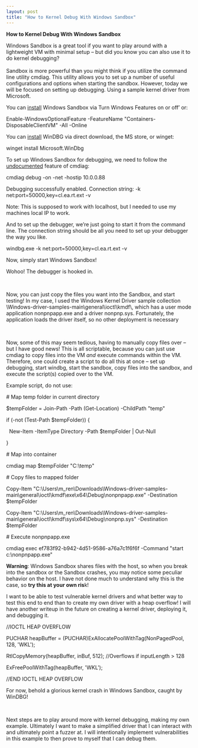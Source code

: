 ```yaml
---
layout: post
title: "How to Kernel Debug With Windows Sandbox"
---
```


**How to Kernel Debug With Windows Sandbox**

Windows Sandbox is a great tool if you want to play around with a lightweight VM with minimal setup – but did you know you can also use it to do kernel debugging?  
<br/>Sandbox is more powerful than you might think if you utilize the command line utility cmdiag. This utility allows you to set up a number of useful configurations and options when starting the sandbox. However, today we will be focused on setting up debugging. Using a sample kernel driver from Microsoft.

You can [install](https://learn.microsoft.com/en-us/windows/security/application-security/application-isolation/windows-sandbox/windows-sandbox-install#installation) Windows Sandbox via Turn Windows Features on or off’ or:

Enable-WindowsOptionalFeature -FeatureName "Containers-DisposableClientVM" -All -Online

You can [install](https://learn.microsoft.com/en-us/windows-hardware/drivers/debugger/) WinDBG via direct download, the MS store, or winget:

winget install Microsoft.WinDbg

To set up Windows Sandbox for debugging, we need to follow the [undocumented](https://stackoverflow.com/questions/62827157/can-the-windows-sandbox-feature-be-used-for-driver-testing) feature of cmdiag:

cmdiag debug -on -net -hostip 10.0.0.88

Debugging successfully enabled. Connection string: -k net:port=50000,key=cl.ea.rt.ext -v

Note: This is supposed to work with localhost, but I needed to use my machines local IP to work.

And to set up the debugger, we’re just going to start it from the command line. The connection string should be all you need to set up your debugger the way you like.

windbg.exe -k net:port=50000,key=cl.ea.rt.ext -v

Now, simply start Windows Sandbox!

Wohoo! The debugger is hooked in.  

<br/>

Now, you can just copy the files you want into the Sandbox, and start testing! In my case, I used the Windows Kernel Driver sample collection \\Windows-driver-samples-main\\general\\ioctl\\kmdf\\, which has a user mode application nonpnpapp.exe and a driver nonpnp.sys. Fortunately, the application loads the driver itself, so no other deployment is necessary

<br/>

Now, some of this may seem tedious, having to manually copy files over – but I have good news! This is all scriptable, because you can just use cmdiag to copy files into the VM _and_ execute commands within the VM. Therefore, one could create a script to do all this at once – set up debugging, start windbg, start the sandbox, copy files into the sandbox, and execute the script(s) copied over to the VM.

Example script, do not use:

\# Map temp folder in current directory

$tempFolder = Join-Path -Path (Get-Location) -ChildPath "temp"

if (-not (Test-Path $tempFolder)) {

&nbsp;   New-Item -ItemType Directory -Path $tempFolder | Out-Null

}

\# Map into container

cmdiag map $tempFolder "C:\\temp"

\# Copy files to mapped folder

Copy-Item "C:\\Users\\m_ren\\Downloads\\Windows-driver-samples-main\\general\\ioctl\\kmdf\\exe\\x64\\Debug\\nonpnpapp.exe" -Destination $tempFolder

Copy-Item "C:\\Users\\m_ren\\Downloads\\Windows-driver-samples-main\\general\\ioctl\\kmdf\\sys\\x64\\Debug\\nonpnp.sys" -Destination $tempFolder

\# Execute nonpnpapp.exe

cmdiag exec ef783f92-b942-4d51-9586-a76a7c1f6f6f -Command "start c:\\nonpnpapp.exe"

**Warning**: Windows Sandbox shares files with the host, so when you break into the sandbox or the Sandbox crashes, you may notice some peculiar behavior on the host. I have not done much to understand why this is the case, so **try this at your own ris**k!

I want to be able to test vulnerable kernel drivers and what better way to test this end to end than to create my own driver with a heap overflow! I will have another writeup in the future on creating a kernel driver, deploying it, and debugging it.

//IOCTL HEAP OVERFLOW

PUCHAR heapBuffer = (PUCHAR)ExAllocatePoolWithTag(NonPagedPool, 128, 'WKL');

RtlCopyMemory(heapBuffer, inBuf, 512); //Overflows if inputLength > 128

ExFreePoolWithTag(heapBuffer, 'WKL');

//END IOCTL HEAP OVERFLOW

For now, behold a glorious kernel crash in Windows Sandbox, caught by WinDBG!  

<br/>

Next steps are to play around more with kernel debugging, making my own example. Ultimately I want to make a simplified driver that I can interact with and ultimately point a fuzzer at. I will intentionally implement vulnerabilities in this example to then prove to myself that I can debug them.

